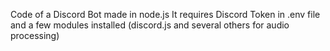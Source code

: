 Code of a Discord Bot made in node.js
It requires Discord Token in .env file and a few modules installed
(discord.js and several others for audio processing)
